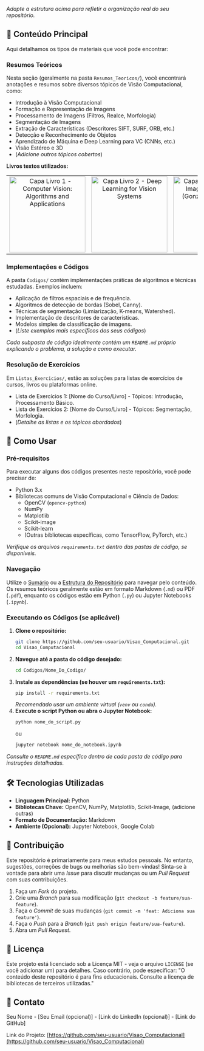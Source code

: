 *Adapte a estrutura acima para refletir a organização real do seu repositório.*

## 📖 Conteúdo Principal

Aqui detalhamos os tipos de materiais que você pode encontrar:

### Resumos Teóricos

Nesta seção (geralmente na pasta `Resumos_Teoricos/`), você encontrará anotações e resumos sobre diversos tópicos de Visão Computacional, como:

*   Introdução à Visão Computacional
*   Formação e Representação de Imagens
*   Processamento de Imagens (Filtros, Realce, Morfologia)
*   Segmentação de Imagens
*   Extração de Características (Descritores SIFT, SURF, ORB, etc.)
*   Detecção e Reconhecimento de Objetos
*   Aprendizado de Máquina e Deep Learning para VC (CNNs, etc.)
*   Visão Estéreo e 3D
*   (*Adicione outros tópicos cobertos*)

**Livros textos utilizados:**

<div align="center">
  <table>
    <tr>
      <td align="center">
        <img src="https://github.com/user-attachments/assets/98b71b64-544a-47a5-8de8-b11dc885f8e3" width="200" alt="Capa Livro 1 - Computer Vision: Algorithms and Applications">
        <br /> <!-- Opcional: adicionar legenda se quiser -->
        <!-- <em>Computer Vision (Szeliski)</em> -->
      </td>
      <td align="center">
        <img src="https://github.com/user-attachments/assets/18541c49-386d-4547-a531-5388026e3298" width="200" alt="Capa Livro 2 - Deep Learning for Vision Systems">
        <br />
        <!-- <em>Deep Learning for Vision</em> -->
      </td>
      <td align="center">
        <img src="https://github.com/user-attachments/assets/d21e8223-e0ae-4d0d-9a0c-3ebddc1cf448" width="200" alt="Capa Livro 3 - Digital Image Processing (Gonzalez & Woods)">
        <br />
        <!-- <em>Processamento Digital de Imagens (Gonzalez)</em> -->
      </td>
    </tr>
  </table>
</div>

### Implementações e Códigos

A pasta `Codigos/` contém implementações práticas de algoritmos e técnicas estudadas. Exemplos incluem:

*   Aplicação de filtros espaciais e de frequência.
*   Algoritmos de detecção de bordas (Sobel, Canny).
*   Técnicas de segmentação (Limiarização, K-means, Watershed).
*   Implementação de descritores de características.
*   Modelos simples de classificação de imagens.
*   (*Liste exemplos mais específicos dos seus códigos*)

*Cada subpasta de código idealmente contém um `README.md` próprio explicando o problema, a solução e como executar.*

### Resolução de Exercícios

Em `Listas_Exercicios/`, estão as soluções para listas de exercícios de cursos, livros ou plataformas online.

*   Lista de Exercícios 1: [Nome do Curso/Livro] - Tópicos: Introdução, Processamento Básico.
*   Lista de Exercícios 2: [Nome do Curso/Livro] - Tópicos: Segmentação, Morfologia.
*   (*Detalhe as listas e os tópicos abordados*)

## 🚀 Como Usar

### Pré-requisitos

Para executar alguns dos códigos presentes neste repositório, você pode precisar de:

*   Python 3.x
*   Bibliotecas comuns de Visão Computacional e Ciência de Dados:
    *   OpenCV (`opencv-python`)
    *   NumPy
    *   Matplotlib
    *   Scikit-image
    *   Scikit-learn
    *   (Outras bibliotecas específicas, como TensorFlow, PyTorch, etc.)

*Verifique os arquivos `requirements.txt` dentro das pastas de código, se disponíveis.*

### Navegação

Utilize o [Sumário](#-sumário) ou a [Estrutura do Repositório](#-estrutura-do-repositório) para navegar pelo conteúdo. Os resumos teóricos geralmente estão em formato Markdown (`.md`) ou PDF (`.pdf`), enquanto os códigos estão em Python (`.py`) ou Jupyter Notebooks (`.ipynb`).

### Executando os Códigos (se aplicável)

1.  **Clone o repositório:**
    ```bash
    git clone https://github.com/seu-usuario/Visao_Computacional.git
    cd Visao_Computacional
    ```
2.  **Navegue até a pasta do código desejado:**
    ```bash
    cd Codigos/Nome_Do_Codigo/
    ```
3.  **Instale as dependências (se houver um `requirements.txt`):**
    ```bash
    pip install -r requirements.txt
    ```
    *Recomendado usar um ambiente virtual (`venv` ou `conda`).*
4.  **Execute o script Python ou abra o Jupyter Notebook:**
    ```bash
    python nome_do_script.py
    ```
    ou
    ```bash
    jupyter notebook nome_do_notebook.ipynb
    ```

*Consulte o `README.md` específico dentro de cada pasta de código para instruções detalhadas.*

## 🛠️ Tecnologias Utilizadas

*   **Linguagem Principal:** Python
*   **Bibliotecas Chave:** OpenCV, NumPy, Matplotlib, Scikit-Image, (adicione outras)
*   **Formato de Documentação:** Markdown
*   **Ambiente (Opcional):** Jupyter Notebook, Google Colab

## 🤝 Contribuição

Este repositório é primariamente para meus estudos pessoais. No entanto, sugestões, correções de bugs ou melhorias são bem-vindas! Sinta-se à vontade para abrir uma *Issue* para discutir mudanças ou um *Pull Request* com suas contribuições.

1.  Faça um *Fork* do projeto.
2.  Crie uma *Branch* para sua modificação (`git checkout -b feature/sua-feature`).
3.  Faça o *Commit* de suas mudanças (`git commit -m 'feat: Adiciona sua feature'`).
4.  Faça o *Push* para a *Branch* (`git push origin feature/sua-feature`).
5.  Abra um *Pull Request*.

## 📄 Licença

Este projeto está licenciado sob a Licença MIT - veja o arquivo `LICENSE` (se você adicionar um) para detalhes. Caso contrário, pode especificar: "O conteúdo deste repositório é para fins educacionais. Consulte a licença de bibliotecas de terceiros utilizadas."

<!-- Se não tiver um arquivo LICENSE, remova a referência a ele -->

## 📧 Contato

Seu Nome - [Seu Email (opcional)] - [Link do LinkedIn (opcional)] - [Link do GitHub]

Link do Projeto: [https://github.com/seu-usuario/Visao_Computacional](https://github.com/seu-usuario/Visao_Computacional)
